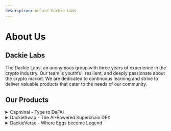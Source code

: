```yaml
---
description: We are Dackie Labs
---
```


# About Us

## Dackie Labs <a href="#dackie-labs" id="dackie-labs"></a>

The Dackie Labs, an anonymous group with three years of experience in the crypto industry. Our team is youthful, resilient, and deeply passionate about the crypto market. We are dedicated to continuous learning and strive to deliver valuable products that cater to the needs of our community.

## Our Products

<details>

<summary>Capminal - Type to DeFAI</summary>

<figure><img src="../.gitbook/assets/square_pink_white.png" alt="" width="188"><figcaption></figcaption></figure>

Type to DeFAI with Capminal!&#x20;

Powered by Captain Dackie, our AI-driven terminal delivers lightning-fast swaps, secure portfolio control, seamless token deployment and real-time DeFi insights. Trade smarter, win bigger.

Website: [https://capminal.ai/](https://capminal.ai/)

X: [https://x.com/captain\_dackie](https://x.com/captain_dackie)

Warpcast: [https://warpcast.com/captaindackie](https://warpcast.com/captaindackie)

</details>

<details>

<summary>DackieSwap - The AI-Powered Superchain DEX</summary>

<figure><img src="../.gitbook/assets/dackieswap_logo.png" alt="" width="188"><figcaption></figcaption></figure>

DackieSwap is the AI-Powered Superchain DEX for intelligent trading route optimization, ensuring seamless and efficient swaps for users.

Website: [https://dackieswap.xyz/](https://dackieswap.xyz/)

X: [https://x.com/DackieSwap](https://x.com/DackieSwap)&#x20;

Warpcast: [https://warpcast.com/\~/channel/dackieswap](https://warpcast.com/~/channel/dackieswap)

Telegram Channel: [https://t.me/dackieswapchannel](https://t.me/dackieswapchannel)&#x20;

</details>

<details>

<summary>DackieVerse - Where Eggs become Legend</summary>

<figure><img src="../.gitbook/assets/dackieverse_color.png" alt="" width="188"><figcaption></figcaption></figure>

DackieVerse is the magical digital world where eggs become legend, bringing together community and adventure.

Opensea: [https://opensea.io/collection/dackieonbaseofficial](https://opensea.io/collection/dackieonbaseofficial)

X: [https://x.com/DackieVerse](https://x.com/DackieVerse)

Warpcast: [https://warpcast.com/\~/channel/dackie](https://warpcast.com/~/channel/dackie)

Telegram Channel: [https://t.me/dackiechannel](https://t.me/dackiechannel)

</details>
